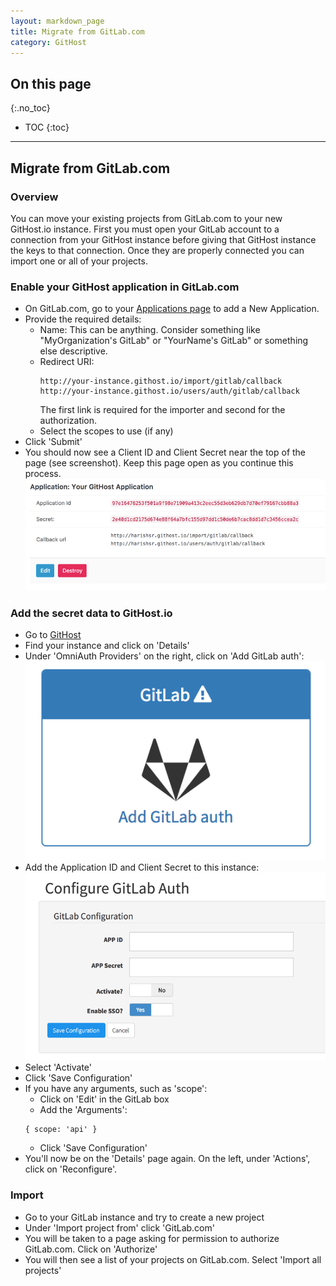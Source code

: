 ```yaml
---
layout: markdown_page
title: Migrate from GitLab.com
category: GitHost
---
```


## On this page
{:.no_toc}

- TOC
{:toc}

----

## Migrate from GitLab.com

### Overview

You can move your existing projects from GitLab.com to your new GitHost.io instance. First you must open your GitLab account to a connection from your GitHost instance before giving that GitHost instance the keys to that connection. Once they are properly connected you can import one or all of your projects.

### Enable your GitHost application in GitLab.com

- On GitLab.com, go to your [Applications page](https://gitlab.com/profile/applications) to add a New Application.
- Provide the required details:
  - Name: This can be anything. Consider something like "MyOrganization's GitLab" or "YourName's GitLab" or something else descriptive.
  - Redirect URI:
    ```
    http://your-instance.githost.io/import/gitlab/callback
    http://your-instance.githost.io/users/auth/gitlab/callback
    ```
    The first link is required for the importer and second for the authorization.
  - Select the scopes to use (if any)
- Click 'Submit'
- You should now see a Client ID and Client Secret near the top of the page (see screenshot). Keep this page open as you continue this process.
  ![Application id and Secret](img/index_created_secrets.png)

### Add the secret data to GitHost.io

- Go to [GitHost](https://githost.io/)
- Find your instance and click on 'Details'
- Under 'OmniAuth Providers' on the right, click on 'Add GitLab auth':
  ![Add GitLab as an OmniAuth provider](img/index_gitlab_omniauth.png)
- Add the Application ID and Client Secret to this instance:
  ![Add Application ID and Secret key to GitHost](img/index_githost_secrets.png)
- Select 'Activate'
- Click 'Save Configuration'
- If you have any arguments, such as 'scope':
  - Click on 'Edit' in the GitLab box
  - Add the 'Arguments':
  ```
  { scope: 'api' }
  ```
  - Click 'Save Configuration'
- You'll now be on the 'Details' page again.  On the left, under 'Actions',
  click on 'Reconfigure'.

### Import

- Go to your GitLab instance and try to create a new project
- Under 'Import project from' click 'GitLab.com'
- You will be taken to a page asking for permission to authorize GitLab.com.
  Click on 'Authorize'
- You will then see a list of your projects on GitLab.com.  Select 'Import
  all projects'
